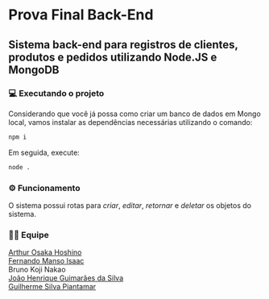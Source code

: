 # Prova Final Back-End

## Sistema back-end para registros de clientes, produtos e pedidos utilizando Node.JS e MongoDB

### 💻 Executando o projeto
Considerando que você já possa como criar um banco de dados em Mongo local, vamos instalar as dependências necessárias utilizando o comando:<br>
```bash
npm i
```

Em seguida, execute:<br>
```bash
node .
```

### ⚙️ Funcionamento

O sistema possui rotas para *criar*, *editar*, *retornar* e *deletar* os objetos do sistema.

### 🧑‍💻 Equipe
[Arthur Osaka Hoshino](https://linkedin.com/in/arthurhoshino)<br>
[Fernando Manso Isaac](https://br.linkedin.com/in/fernando-manso-242290320)<br>
Bruno Koji Nakao<br>
[João Henrique Guimarães da Silva]()<br>
[Guilherme Silva Piantamar]()<br>
